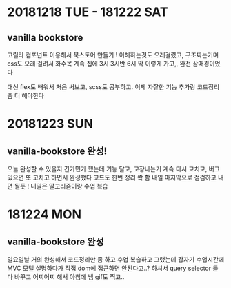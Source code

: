 # 20181218 TUE - 181222 SAT
## vanilla bookstore 

고릴라 컴포넌트 이용해서 북스토어 만들기 ! 
이해하는것도 오래걸렸고, 구조짜는거며 css도 오래 걸려서 
화수목 계속 집에 3시 3시반 6시 막 이렇게 가고,,
완전 삼매경이었다 

대신 flex도 배워서 처음 써보고, scss도 공부하고.
이제 자잘한 기능 추가랑 코드정리 좀 더 해야한다
<br />


# 20181223 SUN
## vanilla-bookstore 완성! 

오늘 완성할 수 있을지 긴가민가 했는데 
기능 달고, 고장나는거 계속 다시 고치고, 버그 있으면 또 고치고 하면서 완성했다 
코드도 한번 정리 쫙 함 
내일 마지막으로 점검하고 내면 될듯 ! 
내일은 알고리즘이랑 수업 복습 
<br />


# 181224 MON
## vanilla-bookstore 완성
일요일날 거의 완성해서 코드정리만 좀 하고 수업 복습하고 그랬는데 
갑자기 수업시간에 MVC 모델 설명하다가 직접 dom에 접근하면 안된다고..? 하셔서 
query selector 들 다 바꾸고 어찌어찌 해서 아침에 냄 
gif도 찍고..
